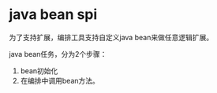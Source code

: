 # java bean spi
为了支持扩展，编排工具支持自定义java bean来做任意逻辑扩展。   

java bean任务，分为2个步骤：
1. bean初始化
2. 在编排中调用bean方法。